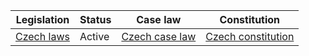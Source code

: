 | Legislation | Status | Case law | Constitution |
|---|---|---|---|
| [Czech laws](https://www.zakonyprolidi.cz/cs/) | Active | [Czech case law](https://www.nsoud.cz/) | [Czech constitution](https://www.psp.cz/docs/laws/constitution/constitution.htm) |